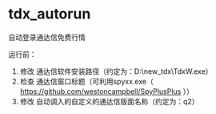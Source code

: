 # tdx_autorun
自动登录通达信免费行情

运行前：
1. 修改 通达信软件安装路径（约定为：D:\new_tdx\TdxW.exe）
2. 检查 通达信窗口标题（可利用spyxx.exe（ https://github.com/westoncampbell/SpyPlusPlus ））
3. 修改 自动调入的自定义的通达信版面名称（约定为：q2）
